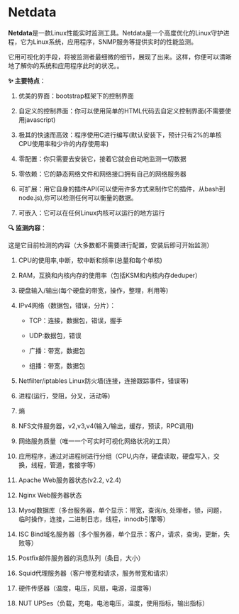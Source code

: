 # Netdata

**Netdata**是一款Linux性能实时监测工具。Netdata是一个高度优化的Linux守护进程，它为Linux系统，应用程序，SNMP服务等提供实时的性能监测。

它用可视化的手段，将被监测者最细微的细节，展现了出来。这样，你便可以清晰地了解你的系统和应用程序此时的状况。。

**✨ 主要特点**：

1. 优美的界面：bootstrap框架下的控制界面

2. 自定义的控制界面：你可以使用简单的HTML代码去自定义控制界面(不需要使用javascript)

3. 极其的快速而高效：程序使用C进行编写(默认安装下，预计只有2%的单核CPU使用率和少许的内存使用率)

4. 零配置：你只需要去安装它，接着它就会自动地监测一切数据

5. 零依赖：它的静态网络文件和网络接口拥有自己的网络服务器

6. 可扩展：用它自身的插件API(可以使用许多方式来制作它的插件，从bash到node.js),你可以检测任何可以衡量的数据。

7. 可嵌入：它可以在任何Linux内核可以运行的地方运行

**🔍 监测内容**：

这是它目前检测的内容（大多数都不需要进行配置，安装后即可开始监测）

1. CPU的使用率,中断，软中断和频率(总量和每个单核)

2. RAM，互换和内核内存的使用率（包括KSM和内核内存deduper）

3. 硬盘输入/输出(每个硬盘的带宽，操作，整理，利用等)

4. IPv4网络（数据包，错误，分片）：

   - TCP：连接，数据包，错误，握手

   -  UDP:数据包，错误
   -  广播：带宽，数据包
   -  组播：带宽，数据包

5. Netfilter/iptables Linux防火墙(连接，连接跟踪事件，错误等)

6. 进程(运行，受阻，分叉，活动等)

7. 熵

8. NFS文件服务器，v2,v3,v4(输入/输出，缓存，预读，RPC调用)

9. 网络服务质量（唯一一个可实时可视化网络状况的工具）

10. 应用程序，通过对进程树进行分组（CPU,内存，硬盘读取，硬盘写入，交换，线程，管道，套接字等）

11. Apache Web服务器状态(v2.2, v2.4)

12. Nginx Web服务器状态

13. Mysql数据库（多台服务器，单个显示：带宽，查询/s, 处理者，锁，问题，临时操作，连接，二进制日志，线程，innodb引擎等）

14. ISC Bind域名服务器（多个服务器，单个显示：客户，请求，查询，更新，失败等）

15. Postfix邮件服务器的消息队列（条目，大小）

16. Squid代理服务器（客户带宽和请求，服务带宽和请求）

17. 硬件传感器（温度，电压，风扇，电源，湿度等）

18. NUT UPSes（负载，充电，电池电压，温度，使用指标，输出指标）
